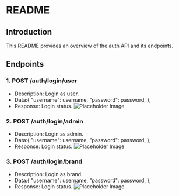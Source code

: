 # README

## Introduction
This README provides an overview of the auth API and its endpoints.

## Endpoints

### 1. POST /auth/login/user
- Description: Login as user.
- Data:{
		"username": username,
		"password": password,
	},
- Response: Login status.
![Placeholder Image](https://github.com/Build-D-An-Ki-n-Truc/auth/blob/main/image/loginuser.png)

### 2. POST /auth/login/admin
- Description: Login as admin.
- Data:{
		"username": username,
		"password": password,
	},
- Response: Login status.
![Placeholder Image](https://github.com/Build-D-An-Ki-n-Truc/auth/blob/main/image/loginuser.png)
### 3. POST /auth/login/brand
- Description: Login as brand.
- Data:{
		"username": username,
		"password": password,
	},
- Response: Login status.
![Placeholder Image](https://github.com/Build-D-An-Ki-n-Truc/auth/blob/main/image/loginuser.png)
